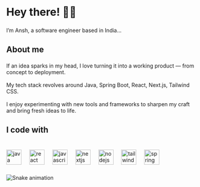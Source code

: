 <br clear="both">

<h1 align="left">Hey there! 🙋‍♂️</h1>

###

<p align="left">I’m Ansh, a software engineer based in India...</p>

###

<h2 align="left">About me</h2>

###

<p align="left">If an idea sparks in my head, I love turning it into a working product — from concept to deployment.<br><br>My tech stack revolves around Java, Spring Boot, React, Next.js, Tailwind CSS.<br><br>I enjoy experimenting with new tools and frameworks to sharpen my craft and bring fresh ideas to life.</p>

###

<h2 align="left">I code with</h2>

###

<br clear="both">

<div align="left">
  <img src="https://cdn.jsdelivr.net/gh/devicons/devicon/icons/java/java-original.svg" height="40" alt="java logo"  />
  <img width="13" />
  <img src="https://cdn.jsdelivr.net/gh/devicons/devicon/icons/react/react-original.svg" height="40" alt="react logo"  />
  <img width="13" />
  <img src="https://cdn.jsdelivr.net/gh/devicons/devicon/icons/javascript/javascript-original.svg" height="40" alt="javascript logo"  />
  <img width="13" />
  <img src="https://cdn.jsdelivr.net/gh/devicons/devicon/icons/nextjs/nextjs-original.svg" height="40" alt="nextjs logo"  />
  <img width="13" />
  <img src="https://cdn.jsdelivr.net/gh/devicons/devicon/icons/nodejs/nodejs-original.svg" height="40" alt="nodejs logo"  />
  <img width="13" />
  <img src="https://cdn.jsdelivr.net/gh/devicons/devicon/icons/tailwindcss/tailwindcss-original-wordmark.svg" height="40" alt="tailwindcss logo"  />
  <img width="13" />
  <img src="https://cdn.jsdelivr.net/gh/devicons/devicon/icons/spring/spring-original.svg" height="40" alt="spring logo"  />
</div>

###

<img src="https://raw.githubusercontent.com/anshhhr/anshhhr/output/snake.svg" alt="Snake animation" />

###
